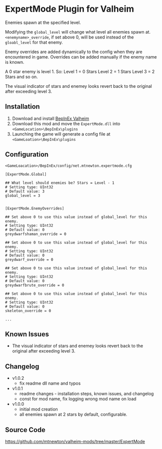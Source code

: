 # ExpertMode Plugin for Valheim
Enemies spawn at the specified level.

Modifying the `global_level` will change what level all enemies spawn at.
`<enemyname>_override`, if set above 0, will be used instead of the `gloabl_level` for that enemy.

Enemy overrides are added dynamically to the config when they are encountered in game. 
Overrides can be added manually if the enemy name is known.

A 0 star enemy is level 1. So:
Level 1 = 0 Stars
Level 2 = 1 Stars
Level 3 = 2 Stars
and so on.

The visual indicator of stars and enemey looks revert back to the original after exceeding level 3.

## Installation
1. Download and install [BepInEx Valheim](https://valheim.thunderstore.io/package/denikson/BepInExPack_Valheim/)
2. Download this mod and move the `ExpertMode.dll` into `<GameLocation>\BepInEx\plugins`
3. Launching the game will generate a config file at `<GameLoation>\BepInEx\plugins`

## Configuration
`<GameLoacation>/BepInEx/config/net.mtnewton.expertmode.cfg`
```
[ExpertMode.Global]

## What level should enemies be? Stars = Level - 1
# Setting type: UInt32
# Default value: 3
global_level = 3


[ExpertMode.EnemyOverrides]

## Set above 0 to use this value instead of global_level for this enemy.
# Setting type: UInt32
# Default value: 0
greydwarfshaman_override = 0

## Set above 0 to use this value instead of global_level for this enemy.
# Setting type: UInt32
# Default value: 0
greydwarf_override = 0

## Set above 0 to use this value instead of global_level for this enemy.
# Setting type: UInt32
# Default value: 0
greydwarfbrute_override = 0

## Set above 0 to use this value instead of global_level for this enemy.
# Setting type: UInt32
# Default value: 0
skeleton_override = 0

...
```

## Known Issues
- The visual indicator of stars and enemey looks revert back to the original after exceeding level 3.

## Changelog
- v1.0.2
  - fix readme dll name and typos
- v1.0.1
  - readme changes - installation steps, known issues, and changelog
  - const for mod name, fix logging wrong mod name on load
- v1.0.0
  - initial mod creation
  - all enemies spawn at 2 stars by default, configurable.

## Source Code
https://github.com/mtnewton/valheim-mods/tree/master/ExpertMode
